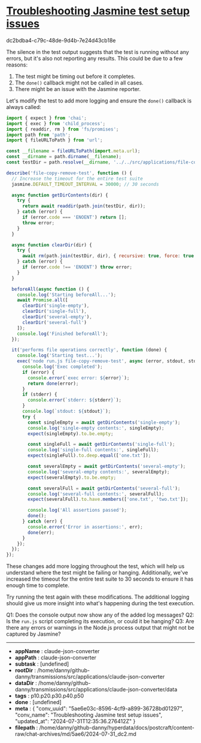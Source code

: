 # [Troubleshooting Jasmine test setup issues](https://claude.ai/chat/5ae6e03c-8596-4cf9-a899-36728bd01297)

dc2bdba4-c79c-48de-9d4b-7e24d43cb18e

 The silence in the test output suggests that the test is running without any errors, but it's also not reporting any results. This could be due to a few reasons:

1. The test might be timing out before it completes.
2. The `done()` callback might not be called in all cases.
3. There might be an issue with the Jasmine reporter.

Let's modify the test to add more logging and ensure the `done()` callback is always called:

```javascript
import { expect } from 'chai';
import { exec } from 'child_process';
import { readdir, rm } from 'fs/promises';
import path from 'path';
import { fileURLToPath } from 'url';

const __filename = fileURLToPath(import.meta.url);
const __dirname = path.dirname(__filename);
const testDir = path.resolve(__dirname, '../../src/applications/file-copy-remove-test/data');

describe('file-copy-remove-test', function () {
  // Increase the timeout for the entire test suite
  jasmine.DEFAULT_TIMEOUT_INTERVAL = 30000; // 30 seconds

  async function getDirContents(dir) {
    try {
      return await readdir(path.join(testDir, dir));
    } catch (error) {
      if (error.code === 'ENOENT') return [];
      throw error;
    }
  }

  async function clearDir(dir) {
    try {
      await rm(path.join(testDir, dir), { recursive: true, force: true });
    } catch (error) {
      if (error.code !== 'ENOENT') throw error;
    }
  }

  beforeAll(async function () {
    console.log('Starting beforeAll...');
    await Promise.all([
      clearDir('single-empty'),
      clearDir('single-full'),
      clearDir('several-empty'),
      clearDir('several-full')
    ]);
    console.log('Finished beforeAll');
  });

  it('performs file operations correctly', function (done) {
    console.log('Starting test...');
    exec('node run.js file-copy-remove-test', async (error, stdout, stderr) => {
      console.log('Exec completed');
      if (error) {
        console.error(`exec error: ${error}`);
        return done(error);
      }
      if (stderr) {
        console.error(`stderr: ${stderr}`);
      }
      console.log(`stdout: ${stdout}`);
      try {
        const singleEmpty = await getDirContents('single-empty');
        console.log('single-empty contents:', singleEmpty);
        expect(singleEmpty).to.be.empty;

        const singleFull = await getDirContents('single-full');
        console.log('single-full contents:', singleFull);
        expect(singleFull).to.deep.equal(['one.txt']);

        const severalEmpty = await getDirContents('several-empty');
        console.log('several-empty contents:', severalEmpty);
        expect(severalEmpty).to.be.empty;

        const severalFull = await getDirContents('several-full');
        console.log('several-full contents:', severalFull);
        expect(severalFull).to.have.members(['one.txt', 'two.txt']);

        console.log('All assertions passed');
        done();
      } catch (err) {
        console.error('Error in assertions:', err);
        done(err);
      }
    });
  });
});
```

These changes add more logging throughout the test, which will help us understand where the test might be failing or hanging. Additionally, we've increased the timeout for the entire test suite to 30 seconds to ensure it has enough time to complete.

Try running the test again with these modifications. The additional logging should give us more insight into what's happening during the test execution.

Q1: Does the console output now show any of the added log messages?
Q2: Is the `run.js` script completing its execution, or could it be hanging?
Q3: Are there any errors or warnings in the Node.js process output that might not be captured by Jasmine?

---

* **appName** : claude-json-converter
* **appPath** : claude-json-converter
* **subtask** : [undefined]
* **rootDir** : /home/danny/github-danny/transmissions/src/applications/claude-json-converter
* **dataDir** : /home/danny/github-danny/transmissions/src/applications/claude-json-converter/data
* **tags** : p10.p20.p30.p40.p50
* **done** : [undefined]
* **meta** : {
  "conv_uuid": "5ae6e03c-8596-4cf9-a899-36728bd01297",
  "conv_name": "Troubleshooting Jasmine test setup issues",
  "updated_at": "2024-07-31T12:35:36.276412Z"
}
* **filepath** : /home/danny/github-danny/hyperdata/docs/postcraft/content-raw/chat-archives/md/5ae6/2024-07-31_dc2.md